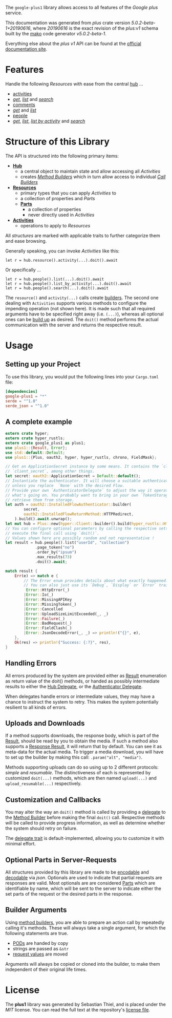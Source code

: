 <!---
DO NOT EDIT !
This file was generated automatically from 'src/generator/templates/api/README.md.mako'
DO NOT EDIT !
-->
The `google-plus1` library allows access to all features of the *Google plus* service.

This documentation was generated from *plus* crate version *5.0.2-beta-1+20190616*, where *20190616* is the exact revision of the *plus:v1* schema built by the [mako](http://www.makotemplates.org/) code generator *v5.0.2-beta-1*.

Everything else about the *plus* *v1* API can be found at the
[official documentation site](https://developers.google.com/+/api/).
# Features

Handle the following *Resources* with ease from the central [hub](https://docs.rs/google-plus1/5.0.2-beta-1+20190616/google_plus1/Plus) ... 

* [activities](https://docs.rs/google-plus1/5.0.2-beta-1+20190616/google_plus1/api::Activity)
 * [*get*](https://docs.rs/google-plus1/5.0.2-beta-1+20190616/google_plus1/api::ActivityGetCall), [*list*](https://docs.rs/google-plus1/5.0.2-beta-1+20190616/google_plus1/api::ActivityListCall) and [*search*](https://docs.rs/google-plus1/5.0.2-beta-1+20190616/google_plus1/api::ActivitySearchCall)
* [comments](https://docs.rs/google-plus1/5.0.2-beta-1+20190616/google_plus1/api::Comment)
 * [*get*](https://docs.rs/google-plus1/5.0.2-beta-1+20190616/google_plus1/api::CommentGetCall) and [*list*](https://docs.rs/google-plus1/5.0.2-beta-1+20190616/google_plus1/api::CommentListCall)
* [people](https://docs.rs/google-plus1/5.0.2-beta-1+20190616/google_plus1/api::Person)
 * [*get*](https://docs.rs/google-plus1/5.0.2-beta-1+20190616/google_plus1/api::PersonGetCall), [*list*](https://docs.rs/google-plus1/5.0.2-beta-1+20190616/google_plus1/api::PersonListCall), [*list by activity*](https://docs.rs/google-plus1/5.0.2-beta-1+20190616/google_plus1/api::PersonListByActivityCall) and [*search*](https://docs.rs/google-plus1/5.0.2-beta-1+20190616/google_plus1/api::PersonSearchCall)




# Structure of this Library

The API is structured into the following primary items:

* **[Hub](https://docs.rs/google-plus1/5.0.2-beta-1+20190616/google_plus1/Plus)**
    * a central object to maintain state and allow accessing all *Activities*
    * creates [*Method Builders*](https://docs.rs/google-plus1/5.0.2-beta-1+20190616/google_plus1/client::MethodsBuilder) which in turn
      allow access to individual [*Call Builders*](https://docs.rs/google-plus1/5.0.2-beta-1+20190616/google_plus1/client::CallBuilder)
* **[Resources](https://docs.rs/google-plus1/5.0.2-beta-1+20190616/google_plus1/client::Resource)**
    * primary types that you can apply *Activities* to
    * a collection of properties and *Parts*
    * **[Parts](https://docs.rs/google-plus1/5.0.2-beta-1+20190616/google_plus1/client::Part)**
        * a collection of properties
        * never directly used in *Activities*
* **[Activities](https://docs.rs/google-plus1/5.0.2-beta-1+20190616/google_plus1/client::CallBuilder)**
    * operations to apply to *Resources*

All *structures* are marked with applicable traits to further categorize them and ease browsing.

Generally speaking, you can invoke *Activities* like this:

```Rust,ignore
let r = hub.resource().activity(...).doit().await
```

Or specifically ...

```ignore
let r = hub.people().list(...).doit().await
let r = hub.people().list_by_activity(...).doit().await
let r = hub.people().search(...).doit().await
```

The `resource()` and `activity(...)` calls create [builders][builder-pattern]. The second one dealing with `Activities` 
supports various methods to configure the impending operation (not shown here). It is made such that all required arguments have to be 
specified right away (i.e. `(...)`), whereas all optional ones can be [build up][builder-pattern] as desired.
The `doit()` method performs the actual communication with the server and returns the respective result.

# Usage

## Setting up your Project

To use this library, you would put the following lines into your `Cargo.toml` file:

```toml
[dependencies]
google-plus1 = "*"
serde = "^1.0"
serde_json = "^1.0"
```

## A complete example

```Rust
extern crate hyper;
extern crate hyper_rustls;
extern crate google_plus1 as plus1;
use plus1::{Result, Error};
use std::default::Default;
use plus1::{Plus, oauth2, hyper, hyper_rustls, chrono, FieldMask};

// Get an ApplicationSecret instance by some means. It contains the `client_id` and 
// `client_secret`, among other things.
let secret: oauth2::ApplicationSecret = Default::default();
// Instantiate the authenticator. It will choose a suitable authentication flow for you, 
// unless you replace  `None` with the desired Flow.
// Provide your own `AuthenticatorDelegate` to adjust the way it operates and get feedback about 
// what's going on. You probably want to bring in your own `TokenStorage` to persist tokens and
// retrieve them from storage.
let auth = oauth2::InstalledFlowAuthenticator::builder(
        secret,
        oauth2::InstalledFlowReturnMethod::HTTPRedirect,
    ).build().await.unwrap();
let mut hub = Plus::new(hyper::Client::builder().build(hyper_rustls::HttpsConnectorBuilder::new().with_native_roots().https_or_http().enable_http1().enable_http2().build()), auth);
// You can configure optional parameters by calling the respective setters at will, and
// execute the final call using `doit()`.
// Values shown here are possibly random and not representative !
let result = hub.people().list("userId", "collection")
             .page_token("no")
             .order_by("ipsum")
             .max_results(73)
             .doit().await;

match result {
    Err(e) => match e {
        // The Error enum provides details about what exactly happened.
        // You can also just use its `Debug`, `Display` or `Error` traits
         Error::HttpError(_)
        |Error::Io(_)
        |Error::MissingAPIKey
        |Error::MissingToken(_)
        |Error::Cancelled
        |Error::UploadSizeLimitExceeded(_, _)
        |Error::Failure(_)
        |Error::BadRequest(_)
        |Error::FieldClash(_)
        |Error::JsonDecodeError(_, _) => println!("{}", e),
    },
    Ok(res) => println!("Success: {:?}", res),
}

```
## Handling Errors

All errors produced by the system are provided either as [Result](https://docs.rs/google-plus1/5.0.2-beta-1+20190616/google_plus1/client::Result) enumeration as return value of
the doit() methods, or handed as possibly intermediate results to either the 
[Hub Delegate](https://docs.rs/google-plus1/5.0.2-beta-1+20190616/google_plus1/client::Delegate), or the [Authenticator Delegate](https://docs.rs/yup-oauth2/*/yup_oauth2/trait.AuthenticatorDelegate.html).

When delegates handle errors or intermediate values, they may have a chance to instruct the system to retry. This 
makes the system potentially resilient to all kinds of errors.

## Uploads and Downloads
If a method supports downloads, the response body, which is part of the [Result](https://docs.rs/google-plus1/5.0.2-beta-1+20190616/google_plus1/client::Result), should be
read by you to obtain the media.
If such a method also supports a [Response Result](https://docs.rs/google-plus1/5.0.2-beta-1+20190616/google_plus1/client::ResponseResult), it will return that by default.
You can see it as meta-data for the actual media. To trigger a media download, you will have to set up the builder by making
this call: `.param("alt", "media")`.

Methods supporting uploads can do so using up to 2 different protocols: 
*simple* and *resumable*. The distinctiveness of each is represented by customized 
`doit(...)` methods, which are then named `upload(...)` and `upload_resumable(...)` respectively.

## Customization and Callbacks

You may alter the way an `doit()` method is called by providing a [delegate](https://docs.rs/google-plus1/5.0.2-beta-1+20190616/google_plus1/client::Delegate) to the 
[Method Builder](https://docs.rs/google-plus1/5.0.2-beta-1+20190616/google_plus1/client::CallBuilder) before making the final `doit()` call. 
Respective methods will be called to provide progress information, as well as determine whether the system should 
retry on failure.

The [delegate trait](https://docs.rs/google-plus1/5.0.2-beta-1+20190616/google_plus1/client::Delegate) is default-implemented, allowing you to customize it with minimal effort.

## Optional Parts in Server-Requests

All structures provided by this library are made to be [encodable](https://docs.rs/google-plus1/5.0.2-beta-1+20190616/google_plus1/client::RequestValue) and 
[decodable](https://docs.rs/google-plus1/5.0.2-beta-1+20190616/google_plus1/client::ResponseResult) via *json*. Optionals are used to indicate that partial requests are responses 
are valid.
Most optionals are are considered [Parts](https://docs.rs/google-plus1/5.0.2-beta-1+20190616/google_plus1/client::Part) which are identifiable by name, which will be sent to 
the server to indicate either the set parts of the request or the desired parts in the response.

## Builder Arguments

Using [method builders](https://docs.rs/google-plus1/5.0.2-beta-1+20190616/google_plus1/client::CallBuilder), you are able to prepare an action call by repeatedly calling it's methods.
These will always take a single argument, for which the following statements are true.

* [PODs][wiki-pod] are handed by copy
* strings are passed as `&str`
* [request values](https://docs.rs/google-plus1/5.0.2-beta-1+20190616/google_plus1/client::RequestValue) are moved

Arguments will always be copied or cloned into the builder, to make them independent of their original life times.

[wiki-pod]: http://en.wikipedia.org/wiki/Plain_old_data_structure
[builder-pattern]: http://en.wikipedia.org/wiki/Builder_pattern
[google-go-api]: https://github.com/google/google-api-go-client

# License
The **plus1** library was generated by Sebastian Thiel, and is placed 
under the *MIT* license.
You can read the full text at the repository's [license file][repo-license].

[repo-license]: https://github.com/Byron/google-apis-rsblob/main/LICENSE.md


